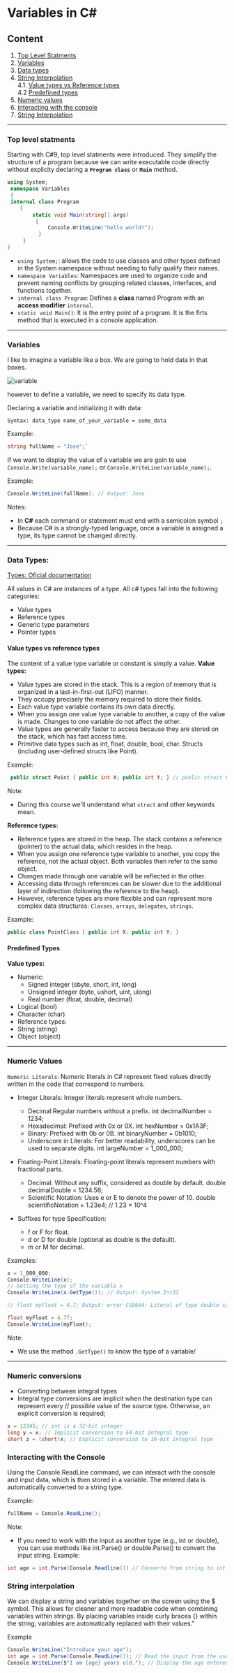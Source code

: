 # Variables in C#

## Content
1. [Top Level Statments](#top-level-statments)
2. [Variables](#variables)
3. [Data types](#data-types)
4. [String Interpolation](#string-interpolation)  
    4.1. [Value types vs Reference types](#value-types-vs-reference-types)  
    4.2 [Predefined types](#predefined-types)
5. [Numeric values](#numeric-values)
6. [Interacting with the console](#interacting-with-the-console)
7. [String Interpolation](#string-interpolation)

--- 

### Top level statments

Starting with C#9, top level statments were introduced. They simplify the structure of a program because we can write executable code directly without explicity declaring a **`Program class`** or **`Main`**  method.

```csharp
using System;
 namespace Variables
 {
 internal class Program 
    {
        static void Main(string[] args)
         {
             Console.WriteLine("hello world!");           
          }
     }
}

```

* `using System;`: allows the code to use classes and other types defined in the System namespace without needing to fully qualify their names.
* `namespace Variables`: Namespaces are used to organize code and prevent naming conflicts by grouping related classes, interfaces, and functions together.
* `internal class Program`: Defines a **class** named Program with an **access modifier** `internal`.
* `static void Main()`: It is the entry point of a program. It is the firts method that is executed in a console application.

---

### Variables

I like to imagine a variable like a box. We are going to hold data in that boxes.

![variable](images/variableBox.png)

however to define a variable, we need to specify its data type.

Declaring a variable and initializing it with data:

`Syntax: data_type name_of_your_variable = some_data`

Example:
```csharp
string fullName = "Jose";`
```


If we want to display the value of a variable we are goin to use `Console.Write(variable_name);` or `Console.WriteLine(variable_name);`.

Example:
```csharp
Console.WriteLine(fullName); // Output: Jose
```

Notes: 
* In **C#** each command or statement must end with a semicolon symbol `;`
* Because C# is a strongly-typed language, once a variable is assigned a type, its type cannot be changed directly.

--- 

### Data Types:

[Types: Oficial documentation](https://learn.microsoft.com/en-us/dotnet/csharp/language-reference/builtin-types/value-types)

All values in C# are instances of a type. All c# types fall into the following categories:
* Value types
* Reference types
* Generic type parameters
* Pointer types

#### Value types vs reference types

The content of a value type variable or constant is simply a value.
**Value types:**
* Value types are stored in the stack. This is a region of memory that is organized in a last-in-first-out (LIFO) manner. 
* They occupy precisely the memory required to store their fields.
* Each value type variable contains its own data directly.
* When you assign one value type variable to another, a copy of the value is made. Changes to one variable do not affect the other.
* Value types are generally faster to access because they are stored on the stack, which has fast access time.
* Primitive data types such as int, float, double, bool, char. Structs (including user-defined structs like Point).

Example: 

```csharp
 public struct Point { public int X; public int Y; } // public struct Point { public int X, Y; }  Structures (structs) in C# are value types that can contain data and methods. 
 ```

Note:
* During this course we'll understand what `struct` and other keywords mean.


**Reference types:**
* Reference types are stored in the heap. The stack contains a reference (pointer) to the actual data, which resides in the heap.
* When you assign one reference type variable to another, you copy the reference, not the actual object. Both variables then refer to the same object. 
* Changes made through one variable will be reflected in the other.
* Accessing data through references can be slower due to the additional layer of indirection (following the reference to the heap). 
* However, reference types are more flexible and can represent more complex data structures: `Classes`, `arrays`, `delegates`, `strings`.

Example:
```csharp
public class PointClass { public int X; public int Y; }
``` 

#### Predefined Types

**Value types:**
* Numeric:
    * Signed integer (sbyte, short, int, long)
    * Unsigned integer (byte, ushort, uint, ulong)
    * Real number (float, double, decimal)
* Logical (bool)
* Character (char)
* Reference types:
* String (string)
* Object (object)

---

### Numeric Values 
`Numeric Literals`: Numeric literals in C# represent fixed values directly written in the code that correspond to numbers. 
 
* Integer Literals: Integer literals represent whole numbers.
    * Decimal:Regular numbers without a prefix. int decimalNumber = 1234;
    * Hexadecimal: Prefixed with 0x or 0X. int hexNumber = 0x1A3F;
    * Binary: Prefixed with 0b or 0B. int binaryNumber = 0b1010;
    * Underscore in Literals: For better readability, underscores can be used to separate digits. int largeNumber = 1_000_000; 
    
* Floating-Point Literals: Floating-point literals represent numbers with fractional parts.      
    * Decimal: Without any suffix, considered as double by default. double decimalDouble = 1234.56;
    * Scientific Notation: Uses e or E to denote the power of 10. double scientificNotation = 1.23e4; // 1.23 × 10^4

* Suffixes for type Specification:
    * f or F for float.
    * d or D for double (optional as double is the default).
    * m or M for decimal.


Examples:

```csharp
x = 1_000_000;
Console.WriteLine(x);
// Getting the type of the variable x
Console.WriteLine(x.GetType()); // Output: System.Int32

// float myFloat = 4.7; Output: error CS0664: Literal of type double cannot be implicitly converted to type 'float'; use an 'F' suffix to create a literal of this type

float myFloat = 4.7f;
Console.WriteLine(myFloat);

```
Note: 

* We use the method `.GetType()` to know the type of a variable/

---

### Numeric conversions

* Converting between integral types 
* Integral type conversions are implicit when the destination type can represent every
// possible value of the source type. Otherwise, an explicit conversion is required;

```csharp
x = 12345; // int is a 32-bit integer
long y = x; // Implicit conversion to 64-bit integral type
short z = (short)x; // Explicit conversion to 16-bit integral type
```

### Interacting with the Console
Using the Console.ReadLine command, we can interact with the console and input data, which is then stored in a variable. The entered data is automatically converted to a string type.

Example:
```csharp
fullName = Console.ReadLine();
```

Note:
* If you need to work with the input as another type (e.g., int or double), you can use methods like int.Parse() or double.Parse() to convert the input string.
Example:
```csharp
int age = int.Parse(Console.Readline()) // Converto from string to int
```

### String interpolation

We can display a string and variables together on the screen using the $ symbol. This allows for cleaner and more readable code when combining variables within strings.
By placing variables inside curly braces {} within the string, variables are automatically replaced with their values."

Example
```csharp
Console.WriteLine("Introduce your age");
int age = int.Parse(Console.ReadLine()); // Read the input from the user and convert it to an integer
Console.WriteLine($"I am {age} years old."); // Display the age entered by the user
```